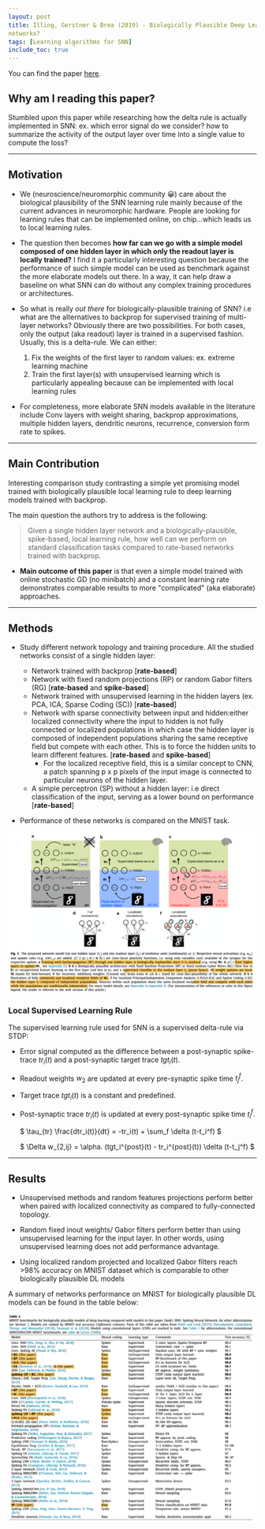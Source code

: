 ```yaml
---
layout: post
title: Illing, Gerstner & Brea (2019) - Biologically Plausible Deep Learning - but how far can we go with shallow 
networks?
tags: [Learning algorithms for SNN]
include_toc: true
---
```

You can find the paper [here](https://www.sciencedirect.com/science/article/pii/S0893608019301741#appE).

## Why am I reading this paper?
Stumbled upon this paper while researching how the delta rule is actually implemented in SNN: ex. which error signal do we consider? how to summarize the activity of the output layer over time into a single value to compute the loss?

---
## Motivation
- We (neuroscience/neuromorphic community 😀) care about the biological plausibility of the SNN learning rule mainly because of the current advances in neuromorphic hardware. People are looking for learning rules that can be implemented online, on chip...which leads us to local learning rules.


- The question then becomes **how far can we go with a simple model composed of one hidden layer in which only the readout layer is locally trained?** I find it a particularly interesting question because the performance of such simple model can be used as benchmark against the more elaborate models out there. In a way, it can help draw a baseline on what SNN can do without any complex training procedures or architectures.

- So what is really *out there* for biologically-plausible training of SNN? i.e what are the alternatives to backprop for supervised training of multi-layer networks? Obviously there are two possibilities. For both cases, only the output (aka readout) layer is trained in a supervised fashion. Usually, this is a delta-rule. We can either:
  1. Fix the weights of the first layer to random values: ex.  extreme learning machine
  2. Train the first layer(s) with unsupervised learning which is particularly appealing because can be implemented with local learning rules 
  

- For completeness, more elaborate SNN models available in the literature include Conv layers with weight sharing, backprop approximations, multiple hidden layers, dendritic neurons, recurrence, conversion form rate to spikes. 

---
## Main Contribution
Interesting comparison study contrasting a simple yet promising model trained with biologically plausible local learning rule to deep learning models trained with backprop.

The main question the authors try to address is the following:
> Given a single hidden layer network and a biologically-plausible, spike-based, local learning rule, how well can we perform on standard classification tasks compared to rate-based networks trained with backprop.

- **Main outcome of this paper** is that even a simple model trained with online stochastic GD (no minibatch) and a constant learning rate demonstrates comparable results to more "complicated" (aka elaborate) approaches.

---
## Methods
- Study different network topology and training procedure. All the studied networks consist of a single hidden layer:
  - Network trained with backprop [**rate-based**]
  - Network with fixed random projections (RP) or random Gabor filters (RG)  [**rate-based** and **spike-based**]
  - Network trained with unsupervised learning in the hidden layers (ex. PCA, ICA, Sparse Coding (SC)) [**rate-based**]
  - Network with sparse connectivity between input and hidden:either localized connectivity where the input to hidden is not fully connected or localized populations in which case the hidden layer is composed of independent populations sharing the same receptive field but compete with each other. This is to force the hidden units to learn different features. [**rate-based** and **spike-based**]
      - For the localized receptive field, this is a similar concept to CNN, a patch spanning p x p pixels of the input image is connected to particular neurons of the hidden layer.
  - A simple perceptron (SP) without a hidden layer: i.e direct classification of the input, serving as a lower bound on performance [**rate-based**]
  
- Performance of these networks is compared on the MNIST task.

![simulated_networks](/lit_review/figures/illing_networks.png)

### Local Supervised Learning Rule
The supervised learning rule used for SNN is a supervised delta-rule via STDP:
- Error signal computed as the difference between a post-synaptic spike-trace $tr_i(t)$ and a post-synaptic target trace $tgt_i(t)$.
- Readout weights $w_2$ are updated at every pre-synaptic spike time $t_j^f$.
- Target trace $tgt_i(t)$ is a constant and predefined.
- Post-synaptic trace $tr_i(t)$ is updated at every post-synaptic spike time $t_i^f$.

  $ \tau_{tr} \frac{dtr_i(t)}{dt} = -tr_i(t) + \sum_f \delta (t-t_i^f) $
  
  $
    \Delta w_{2,ij} = \alpha. (tgt_i^{post}(t) - tr_i^{post}(t)) \delta (t-t_j^f)
  $

---
## Results
- Unsupervised methods and random features projections perform better when paired with localized connectivity as compared to fully-connected topology.
  
- Random fixed inout weights/ Gabor filters perform better than using unsupervised learning for the input layer. In other words, using unsupervised learning does not add performance advantage.
  
- Using localized random projected and localized Gabor filters reach >98% accuracy on MNIST dataset which is comparable to other biologically plausible DL models

A summary of networks performance on MNIST for biologically plausible DL models can be found in the table below:

![summary](/lit_review/figures/MNIST_benchmark.png)

  